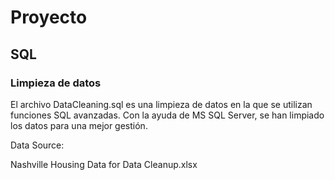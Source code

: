 # Proyecto 

## SQL

### Limpieza de datos 

El archivo DataCleaning.sql es una limpieza de datos en la que se utilizan funciones SQL avanzadas. Con la ayuda de MS SQL Server, se han limpiado los datos para una mejor gestión.

Data Source:

Nashville Housing Data for Data Cleanup.xlsx

